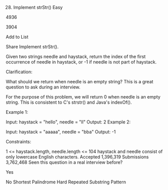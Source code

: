 28. Implement strStr()
Easy

4936

3904

Add to List

Share
Implement strStr().

Given two strings needle and haystack, return the index of the first occurrence of needle in haystack, or -1 if needle is not part of haystack.

Clarification:

What should we return when needle is an empty string? This is a great question to ask during an interview.

For the purpose of this problem, we will return 0 when needle is an empty string. This is consistent to C's strstr() and Java's indexOf().

 

Example 1:

Input: haystack = "hello", needle = "ll"
Output: 2
Example 2:

Input: haystack = "aaaaa", needle = "bba"
Output: -1
 

Constraints:

1 <= haystack.length, needle.length <= 104
haystack and needle consist of only lowercase English characters.
Accepted
1,396,319
Submissions
3,762,468
Seen this question in a real interview before?

Yes

No
Shortest Palindrome
Hard
Repeated Substring Pattern
